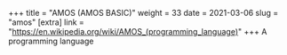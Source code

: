 +++
title = "AMOS (AMOS BASIC)"
weight = 33
date = 2021-03-06
slug = "amos"
[extra]
link = "https://en.wikipedia.org/wiki/AMOS_(programming_language)"
+++
A programming language

